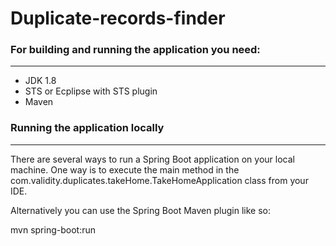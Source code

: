 # Duplicate-records-finder

### For building and running the application you need:
___
* JDK 1.8
* STS or Ecplipse with STS plugin
* Maven

### Running the application locally
___
There are several ways to run a Spring Boot application on your local machine. One way is to execute the main method in the com.validity.duplicates.takeHome.TakeHomeApplication class from your IDE.

Alternatively you can use the Spring Boot Maven plugin like so:

mvn spring-boot:run
